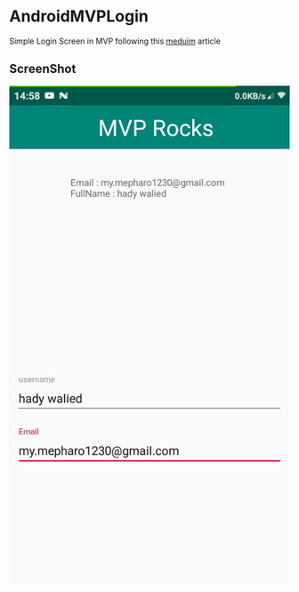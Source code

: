# AndroidMVPLogin

Simple Login Screen in MVP following this [meduim](https://medium.com/cr8resume/make-you-hand-dirty-with-mvp-model-view-presenter-eab5b5c16e42) article

## ScreenShot
![Screen](https://github.com/hadywalied/AndroidMVPLogin/blob/master/screens/Screenshot_2019-05-14-14-58-32-776_com.test.androidmvplogin.png)
